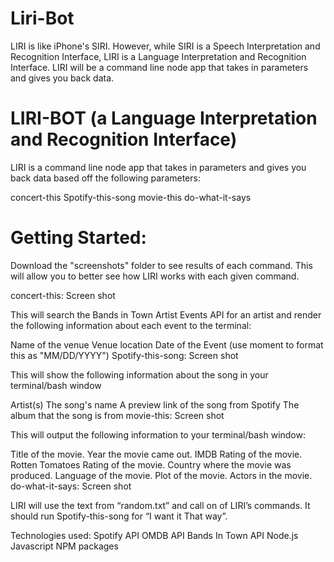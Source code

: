# Liri-Bot

LIRI is like iPhone's SIRI. However, while SIRI is a Speech Interpretation and Recognition Interface, LIRI is a Language Interpretation and Recognition Interface. LIRI will be a command line node app that takes in parameters and gives you back data.

# LIRI-BOT (a Language Interpretation and Recognition Interface)
LIRI is a command line node app that takes in parameters and gives you back data based off the following parameters:

concert-this
Spotify-this-song
movie-this
do-what-it-says

# Getting Started:
Download the "screenshots" folder to see results of each command. This will allow you to better see how LIRI works with each given command.

concert-this:
Screen shot

This will search the Bands in Town Artist Events API for an artist and render the following information about each event to the terminal:

Name of the venue
Venue location
Date of the Event (use moment to format this as "MM/DD/YYYY")
Spotify-this-song:
Screen shot

This will show the following information about the song in your terminal/bash window

Artist(s)
The song's name
A preview link of the song from Spotify
The album that the song is from
movie-this:
Screen shot

This will output the following information to your terminal/bash window:

Title of the movie.
Year the movie came out.
IMDB Rating of the movie.
Rotten Tomatoes Rating of the movie.
Country where the movie was produced.
Language of the movie.
Plot of the movie.
Actors in the movie.
do-what-it-says:
Screen shot

LIRI will use the text from “random.txt” and call on of LIRI’s commands. It should run Spotify-this-song for “I want it That way”.

Technologies used:
Spotify API
OMDB API
Bands In Town API
Node.js
Javascript
NPM packages
